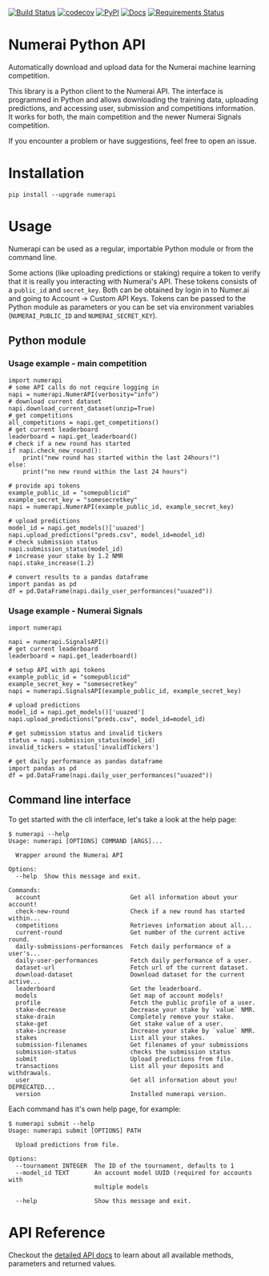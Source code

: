 [![Build Status](https://app.travis-ci.com/uuazed/numerapi.svg)](https://app.travis-ci.com/uuazed/numerapi)
[![codecov](https://codecov.io/gh/uuazed/numerapi/branch/master/graph/badge.svg)](https://codecov.io/gh/uuazed/numerapi)
[![PyPI](https://img.shields.io/pypi/v/numerapi.svg)](https://pypi.python.org/pypi/numerapi)
[![Docs](https://readthedocs.org/projects/numerapi/badge/?version=stable)](http://numerapi.readthedocs.io/en/stable/?badge=stable)
[![Requirements Status](https://requires.io/github/uuazed/numerapi/requirements.svg?branch=master)](https://requires.io/github/uuazed/numerapi/requirements/?branch=master)

# Numerai Python API
Automatically download and upload data for the Numerai machine learning
competition.

This library is a Python client to the Numerai API. The interface is programmed
in Python and allows downloading the training data, uploading predictions, and
accessing user, submission and competitions information. It works for both, the
main competition and the newer Numerai Signals competition.

If you encounter a problem or have suggestions, feel free to open an issue.

# Installation
`pip install --upgrade numerapi`

# Usage

Numerapi can be used as a regular, importable Python module or from the command
line.

Some actions (like uploading predictions or staking) require a token to verify
that it is really you interacting with Numerai's API. These tokens consists of
a `public_id` and `secret_key`. Both can be obtained by login in to Numer.ai and
going to Account -> Custom API Keys. Tokens can be passed to the Python module
as parameters or you can be set via environment variables (`NUMERAI_PUBLIC_ID`
and `NUMERAI_SECRET_KEY`).

## Python module

### Usage example - main competition

    import numerapi
    # some API calls do not require logging in
    napi = numerapi.NumerAPI(verbosity="info")
    # download current dataset
    napi.download_current_dataset(unzip=True)
    # get competitions
    all_competitions = napi.get_competitions()
    # get current leaderboard
    leaderboard = napi.get_leaderboard()
    # check if a new round has started
    if napi.check_new_round():
        print("new round has started within the last 24hours!")
    else:
        print("no new round within the last 24 hours")

    # provide api tokens
    example_public_id = "somepublicid"
    example_secret_key = "somesecretkey"
    napi = numerapi.NumerAPI(example_public_id, example_secret_key)

    # upload predictions
    model_id = napi.get_models()['uuazed']
    napi.upload_predictions("preds.csv", model_id=model_id)
    # check submission status
    napi.submission_status(model_id)
    # increase your stake by 1.2 NMR
    napi.stake_increase(1.2)

    # convert results to a pandas dataframe
    import pandas as pd
    df = pd.DataFrame(napi.daily_user_performances("uuazed"))


### Usage example - Numerai Signals

    import numerapi

    napi = numerapi.SignalsAPI()
    # get current leaderboard
    leaderboard = napi.get_leaderboard()

    # setup API with api tokens
    example_public_id = "somepublicid"
    example_secret_key = "somesecretkey"
    napi = numerapi.SignalsAPI(example_public_id, example_secret_key)

    # upload predictions
    model_id = napi.get_models()['uuazed']
    napi.upload_predictions("preds.csv", model_id=model_id)

    # get submission status and invalid tickers
    status = napi.submission_status(model_id)
    invalid_tickers = status['invalidTickers']

    # get daily performance as pandas dataframe
    import pandas as pd
    df = pd.DataFrame(napi.daily_user_performances("uuazed"))


## Command line interface

To get started with the cli interface, let's take a look at the help page:

    $ numerapi --help
    Usage: numerapi [OPTIONS] COMMAND [ARGS]...

      Wrapper around the Numerai API

    Options:
      --help  Show this message and exit.

    Commands:
      account                         Get all information about your account!
      check-new-round                 Check if a new round has started within...
      competitions                    Retrieves information about all...
      current-round                   Get number of the current active round.
      daily-submissions-performances  Fetch daily performance of a user's...
      daily-user-performances         Fetch daily performance of a user.
      dataset-url                     Fetch url of the current dataset.
      download-dataset                Download dataset for the current active...
      leaderboard                     Get the leaderboard.
      models                          Get map of account models!
      profile                         Fetch the public profile of a user.
      stake-decrease                  Decrease your stake by `value` NMR.
      stake-drain                     Completely remove your stake.
      stake-get                       Get stake value of a user.
      stake-increase                  Increase your stake by `value` NMR.
      stakes                          List all your stakes.
      submission-filenames            Get filenames of your submissions
      submission-status               checks the submission status
      submit                          Upload predictions from file.
      transactions                    List all your deposits and withdrawals.
      user                            Get all information about you! DEPRECATED...
      version                         Installed numerapi version.


Each command has it's own help page, for example:

    $ numerapi submit --help
    Usage: numerapi submit [OPTIONS] PATH

      Upload predictions from file.

    Options:
      --tournament INTEGER  The ID of the tournament, defaults to 1
      --model_id TEXT       An account model UUID (required for accounts with
                            multiple models

      --help                Show this message and exit.


# API Reference

Checkout the [detailed API docs](http://numerapi.readthedocs.io/en/latest/api/numerapi.html#module-numerapi.numerapi)
to learn about all available methods, parameters and returned values.
